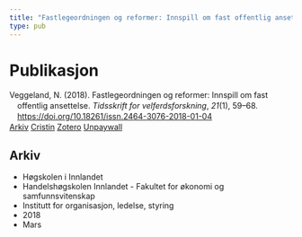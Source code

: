 ```yaml
---
title: "Fastlegeordningen og reformer: Innspill om fast offentlig ansettelse"
type: pub
---
```

<h1>Publikasjon</h1>
<article id="csl-bib-container-4IHQK5V6" class="csl-bib-container">
  <div class="csl-bib-body" style="line-height: 1.35; padding-left: 1em; text-indent:-1em;">
  <div class="csl-entry">Veggeland, N. (2018). Fastlegeordningen og reformer: Innspill om fast offentlig ansettelse. <i>Tidsskrift for velferdsforskning</i>, <i>21</i>(1), 59&#x2013;68. <a href="https://doi.org/10.18261/issn.2464-3076-2018-01-04">https://doi.org/10.18261/issn.2464-3076-2018-01-04</a></div>
</div>
  <div class="csl-bib-buttons">
    <a href="#taxonomy-article-4IHQK5V6" class="csl-bib-button">Arkiv</a>
    <a href="https://app.cristin.no/results/show.jsf?id=1573157" alt="Cristin URL" class="csl-bib-button">Cristin</a>
    <a href="http://zotero.org/groups/5022929/items/4IHQK5V6" alt="Zotero URL" class="csl-bib-button">Zotero</a>
    <a href="https://www.idunn.no/file/pdf/67050103/fastlegeordningen_og_reformer.pdf" class="csl-bib-button">Unpaywall</a>
  </div>
  <div id="csl-bib-meta-container-4IHQK5V6"></div>
</article>
<div id="csl-bib-meta-4IHQK5V6" class="csl-bib-meta">
  <article id="taxonomy-article-4IHQK5V6" class="taxonomy-article">
    <h1>Arkiv</h1>
    <ul>
      <li>Høgskolen i Innlandet</li>
      <li>Handelshøgskolen Innlandet - Fakultet for økonomi og samfunnsvitenskap</li>
      <li>Institutt for organisasjon, ledelse, styring</li>
      <li>2018</li>
      <li>Mars</li>
    </ul>
  </article>
</div>
